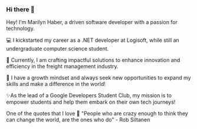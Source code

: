 ### Hi there 👋

<!--
**MarilynHb/MarilynHb** is a ✨ _special_ ✨ repository because its `README.md` (this file) appears on your GitHub profile.

Here are some ideas to get you started:

- 🔭 I’m currently working on ...
- 🌱 I’m currently learning ...
- 👯 I’m looking to collaborate on ...
- 🤔 I’m looking for help with ...
- 💬 Ask me about ...
- 📫 How to reach me: ...
- 😄 Pronouns: ...
- ⚡ Fun fact: ...
-->
Hey! I'm Marilyn Haber, a driven software developer with a passion for technology.

💻 I kickstarted my career as a .NET developer at Logisoft, while still an undergraduate computer science student.

🚢 Currently, I am crafting impactful solutions to enhance innovation and efficiency in the freight management industry.

🚀 I have a growth mindset and always seek new opportunities to expand my skills and make a difference in the world!

✨As the lead of a Google Developers Student Club, my mission is to empower students and help them embark on their own tech journeys!

One of the quotes that I love 💫
"People who are crazy enough to think they can change the world, are the ones who do" - Rob Siltanen

